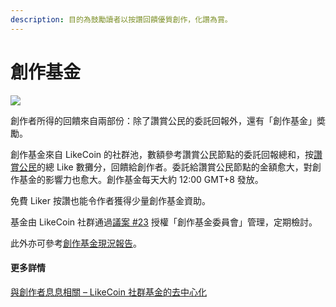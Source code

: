 ```yaml
---
description: 目的為鼓勵讀者以按讚回饋優質創作，化讚為賞。
---
```


# 創作基金

![](../../.gitbook/assets/未命名簡報.jpeg)

創作者所得的回饋來自兩部份：除了讚賞公民的委託回報外，還有「創作基金」奬勵。

創作基金來自 LikeCoin 的社群池，數額參考讚賞公民節點的委託回報總和，按[讚賞公民](./)的總 Like 數攤分，回饋給創作者。委託給讚賞公民節點的金額愈大，對創作基金的影響力也愈大。創作基金每天大約 12:00 GMT+8 發放。

免費 Liker 按讚也能令作者獲得少量創作基金資助。

基金由 LikeCoin 社群通過[議案 #23](https://stake.like.co/proposals/23) 授權「創作基金委員會」管理，定期檢討。

此外亦可參考[創作基金現況報告](https://blog.like.co/zh/tag/%E5%89%B5%E4%BD%9C%E5%9F%BA%E9%87%91/)。

#### 更多詳情

[與創作者息息相關 – LikeCoin 社群基金的去中心化](https://blog.like.co/zh/%E8%88%87%E5%89%B5%E4%BD%9C%E8%80%85%E6%81%AF%E6%81%AF%E7%9B%B8%E9%97%9C-likecoin-%E7%A4%BE%E7%BE%A4%E5%9F%BA%E9%87%91%E7%9A%84%E5%8E%BB%E4%B8%AD%E5%BF%83%E5%8C%96/)
